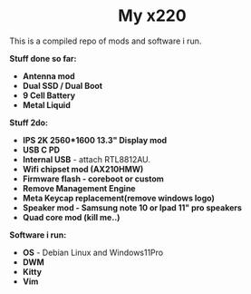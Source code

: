 <h1 align='center'>My x220</h1>

This is a compiled repo of mods and software i run.

**Stuff done so far:**
* **Antenna mod**
* **Dual SSD / Dual Boot**
* **9 Cell Battery**
* **Metal Liquid**

**Stuff 2do:**
* **IPS 2K 2560*1600 13.3" Display mod**
* **USB C PD**
* **Internal USB** - attach RTL8812AU. 
* **Wifi chipset mod (AX210HMW)**
* **Firmware flash - coreboot or custom**
* **Remove Management Engine**
* **Meta Keycap replacement(remove windows logo)**
* **Speaker mod - Samsung note 10 or Ipad 11" pro speakers**
* **Quad core mod (kill me..)**

**Software i run:**
* **OS** - Debian Linux and Windows11Pro
* **DWM**
* **Kitty**
* **Vim**
